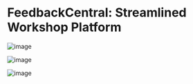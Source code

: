 # FeedbackCentral: Streamlined Workshop Platform


![image](https://github.com/Debanjana-lab/Feedback-Central/assets/86197475/373109df-826f-42f9-912c-38dab3c16e96) 


![image](https://github.com/Debanjana-lab/Feedback-Central/assets/86197475/57d330b8-c99e-425e-b515-5e8ecadade6d)


![image](https://github.com/Debanjana-lab/Feedback-Central/assets/86197475/c1eb7a53-3134-48a4-9c26-2169bbde6fd6)


